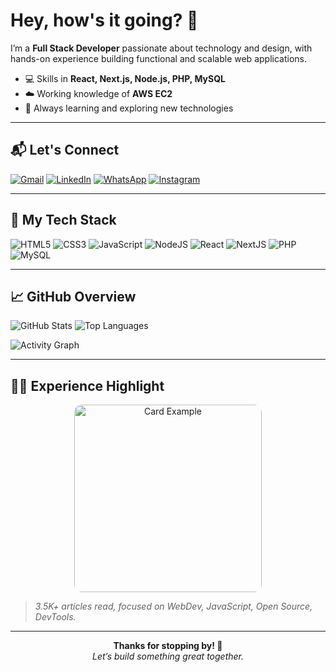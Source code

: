 # Hey, how's it going? 👋

I’m a **Full Stack Developer** passionate about technology and design, with hands-on experience building functional and scalable web applications.

- 💻 Skills in **React, Next.js, Node.js, PHP, MySQL**
- ☁️ Working knowledge of **AWS EC2**
- 🧠 Always learning and exploring new technologies

---

## 📬 Let's Connect

[![Gmail](https://img.shields.io/badge/Gmail-D14836?style=for-the-badge&logo=gmail&logoColor=white)](mailto:iago.silva6969@gmail.com)
[![LinkedIn](https://img.shields.io/badge/LinkedIn-0A66C2?style=for-the-badge&logo=linkedin&logoColor=white)](https://www.linkedin.com/in/iago-bruno-aa1630355/)
[![WhatsApp](https://img.shields.io/badge/WhatsApp-25D366?style=for-the-badge&logo=whatsapp&logoColor=white)](https://wa.me/5584986397297)
[![Instagram](https://img.shields.io/badge/Instagram-E4405F?style=for-the-badge&logo=instagram&logoColor=white)](https://www.instagram.com/iagobrunodev/)

---

## 🧰 My Tech Stack

![HTML5](https://img.shields.io/badge/HTML5-E34F26?style=for-the-badge&logo=html5&logoColor=white)
![CSS3](https://img.shields.io/badge/CSS3-1572B6?style=for-the-badge&logo=css3&logoColor=white)
![JavaScript](https://img.shields.io/badge/JavaScript-F7DF1E?style=for-the-badge&logo=javascript&logoColor=black)
![NodeJS](https://img.shields.io/badge/Node.js-339933?style=for-the-badge&logo=nodedotjs&logoColor=white)
![React](https://img.shields.io/badge/React-20232A?style=for-the-badge&logo=react&logoColor=61DAFB)
![NextJS](https://img.shields.io/badge/Next.js-000000?style=for-the-badge&logo=nextdotjs&logoColor=white)
![PHP](https://img.shields.io/badge/PHP-777BB4?style=for-the-badge&logo=php&logoColor=white)
![MySQL](https://img.shields.io/badge/MySQL-005C84?style=for-the-badge&logo=mysql&logoColor=white)

---

## 📈 GitHub Overview

![GitHub Stats](https://github-readme-stats.vercel.app/api?username=iago193&show_icons=true&theme=radical)
![Top Languages](https://github-readme-stats.vercel.app/api/top-langs/?username=iago193&layout=compact&theme=radical)

![Activity Graph](https://github-readme-activity-graph.vercel.app/graph?username=iago193&theme=radical)

---

## 🧑‍💻 Experience Highlight

<p align="center">
  <img src="https://user-images.githubusercontent.com/91540816/166914382-cf07f3a2-2f32-44a2-a3d4-b6f6e8f1b2d9.png" alt="Card Example" width="300px" style="border-radius: 12px"/>
</p>

> *3.5K+ articles read, focused on WebDev, JavaScript, Open Source, DevTools.*

---

<p align="center">
  <b>Thanks for stopping by! 🚀</b><br>
  <i>Let’s build something great together.</i>
</p>
